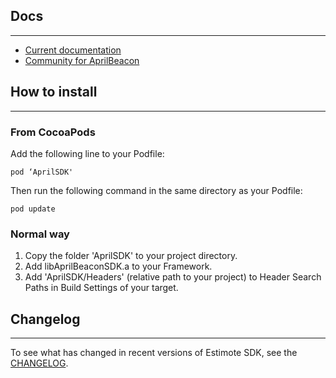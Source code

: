 
## Docs
-------

* [Current documentation](//aprilbrother.github.io/aprilbeacon-ios-sdk/Documents/index.html)
* [Community for AprilBeacon](http://bbs.aprbrother.com)

## How to install
-------
### From CocoaPods

Add the following line to your Podfile:

	pod ‘AprilSDK'


Then run the following command in the same directory as your Podfile:

	pod update


### Normal way

1. Copy the folder 'AprilSDK' to your project directory.
2. Add libAprilBeaconSDK.a to your Framework.
3. Add 'AprilSDK/Headers' (relative path to your project) to Header Search Paths in Build Settings of your target.

## Changelog
-------

To see what has changed in recent versions of Estimote SDK, see the [CHANGELOG](https://github.com/AprilBrother/AprilBeacon-iOS-SDK/blob/master/CHANGELOG.md).